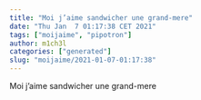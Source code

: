```yaml
---
title: "Moi j’aime sandwicher une grand-mere"
date: "Thu Jan  7 01:17:38 CET 2021"
tags: ["moijaime", "pipotron"]
author: m1ch3l
categories: ["generated"]
slug: "moijaime/2021-01-07-01:17:38"
---
```


Moi j’aime sandwicher une grand-mere
